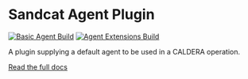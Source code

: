 # Sandcat Agent Plugin
[![Basic Agent Build](https://github.com/mitre/sandcat/actions/workflows/go.yml/badge.svg)](https://github.com/mitre/sandcat/actions/workflows/go.yml)
[![Agent Extensions Build](https://github.com/mitre/sandcat/actions/workflows/sandcatextensions.yml/badge.svg)](https://github.com/mitre/sandcat/actions/workflows/sandcatextensions.yml)

A plugin supplying a default agent to be used in a CALDERA operation.

[Read the full docs](https://caldera.readthedocs.io/en/latest/Plugin-library.html#sandcat)
